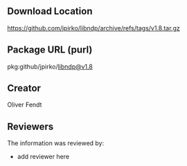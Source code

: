 ## Download Location

https://github.com/jpirko/libndp/archive/refs/tags/v1.8.tar.gz

## Package URL (purl)

pkg:github/jpirko/libndp@v1.8

## Creator

Oliver Fendt

## Reviewers

The information was reviewed by:

* add reviewer here
